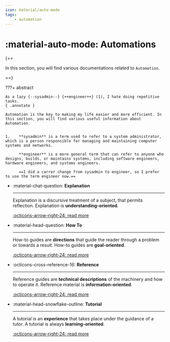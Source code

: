 ```yaml
---
icon: material/auto-mode
tags:
    - automation
---
```


# :material-auto-mode: Automations

{==

In this section, you will find various documentations related to `Automation`.

==}

???+ abstract

    As a lazy {--sysadmin--} {++engineer++} (1), I hate doing repetitive tasks. 
    { .annotate }

    Automation is the key to making my life easier and more efficient. In this section, you will find various useful information about Automation.


    1.    **sysadmin** is a term used to refer to a system administrator, which is a person responsible for managing and maintaining computer systems and networks.

          **engineer** is a more general term that can refer to anyone who designs, builds, or maintains systems, including software engineers, hardware engineers, and systems engineers.

          ==I did a carrer change from sysadmin to engineer, so I prefer to use the term engineer now.==


<div class="grid cards" markdown>

-   :material-chat-question: __Explanation__

    ---

    Explanation is a discursive treatment of a subject, that permits reflection. Explanation is **understanding-oriented**.

    [:octicons-arrow-right-24: read more ](./explanation/index.md)

- :material-head-question: __How To__

    ---

    How-to guides are **directions** that guide the reader through a problem or towards a result. How-to guides are **goal-oriented**.

    [:octicons-arrow-right-24: read more ](./how-to/index.md)

- :octicons-cross-reference-16: __Reference__

    ---

    Reference guides are **technical descriptions** of the machinery and how to operate it. Reference material is **information-oriented**.

    [:octicons-arrow-right-24: read more ](./reference/index.md)

- :material-head-snowflake-outline: __Tutorial__

    ---

    A tutorial is an **experience** that takes place under the guidance of a tutor. A tutorial is always **learning-oriented**.

    [:octicons-arrow-right-24: read more ](./tutorial/index.md)

</div>